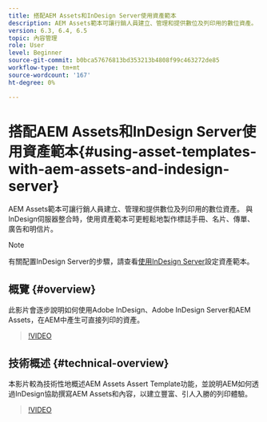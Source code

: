 ```yaml
---
title: 搭配AEM Assets和InDesign Server使用資產範本
description: AEM Assets範本可讓行銷人員建立、管理和提供數位及列印用的數位資產。 與InDesign伺服器整合時，使用資產範本可更輕鬆地製作標誌手冊、名片、傳單、廣告和明信片。
version: 6.3, 6.4, 6.5
topic: 內容管理
role: User
level: Beginner
source-git-commit: b0bca57676813bd353213b4808f99c463272de85
workflow-type: tm+mt
source-wordcount: '167'
ht-degree: 0%

---
```



# 搭配AEM Assets和InDesign Server使用資產範本{#using-asset-templates-with-aem-assets-and-indesign-server}

AEM Assets範本可讓行銷人員建立、管理和提供數位及列印用的數位資產。 與InDesign伺服器整合時，使用資產範本可更輕鬆地製作標誌手冊、名片、傳單、廣告和明信片。

>[!NOTE]
>
>有關配置InDesign Server的步驟，請查看[使用InDesign Server](asset-templates-technical-video-setup.md)設定資產範本。

## 概覽 {#overview}

此影片會逐步說明如何使用Adobe InDesign、Adobe InDesign Server和AEM Assets，在AEM中產生可直接列印的資產。

>[!VIDEO](https://video.tv.adobe.com/v/25170?quality=12&learn=on)

## 技術概述 {#technical-overview}

本影片較為技術性地概述AEM Assets Assert Template功能，並說明AEM如何透過InDesign協助撰寫AEM Assets和內容，以建立豐富、引人入勝的列印體驗。

>[!VIDEO](https://video.tv.adobe.com/v/17071/?quality=9&learn=on)